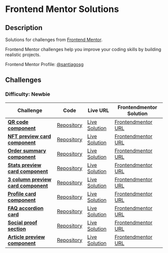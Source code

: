 # Frontend Mentor Solutions

## Description

Solutions for challenges from [Frontend Mentor](https://www.frontendmentor.io).

Frontend Mentor challenges help you improve your coding skills by building realistic projects.

Frontend Mentor Profile: [@santiagosg](https://www.frontendmentor.io/profile/santiagosg)

## Challenges

### Difficulty: Newbie

| Challenge | Code | Live URL | Frontendmentor Solution  |
|---|---|---|---|
| **[QR code component](https://www.frontendmentor.io/challenges/qr-code-component-iux_sIO_H)** | [Repository](https://github.com/santiagosg/Frontend-mentor-solutions-newbie/tree/main/qr-code-component) | [Live Solution](https://santiagosg.github.io/Frontend-mentor-solutions-newbie/qr-code-component/) | [Frontendmentor URL](https://www.frontendmentor.io/solutions/qr-code-component-htmlcsssass-XWPvx7pS_) |
| **[NFT preview card component](https://www.frontendmentor.io/challenges/nft-preview-card-component-SbdUL_w0U)** | [Repository](https://github.com/santiagosg/Frontend-mentor-solutions-newbie/tree/main/nft-preview-card-component) | [Live Solution](https://santiagosg.github.io/Frontend-mentor-solutions-newbie/nft-preview-card-component/) | [Frontendmentor URL](https://www.frontendmentor.io/solutions/nft-preview-card-component-ELww-WGKR) |
| **[Order summary component](https://www.frontendmentor.io/challenges/order-summary-component-QlPmajDUj)** | [Repository](https://github.com/santiagosg/Frontend-mentor-solutions-newbie/tree/main/order-summary-component) | [Live Solution](https://santiagosg.github.io/Frontend-mentor-solutions-newbie/order-summary-component/) | [Frontendmentor URL](https://www.frontendmentor.io/solutions/order-summary-component-with-scssbem-LReC3Kzke) |
| **[Stats preview card component](https://www.frontendmentor.io/challenges/stats-preview-card-component-8JqbgoU62)** | [Repository](https://github.com/santiagosg/Frontend-mentor-solutions-newbie/tree/main/stats-preview-card-component) | [Live Solution](https://santiagosg.github.io/Frontend-mentor-solutions-newbie/stats-preview-card-component/) | [Frontendmentor URL](https://www.frontendmentor.io/solutions/stats-preview-card-component-with-sass-and-bem-cUubG0vCB) |
| **[3 column preview card component](https://www.frontendmentor.io/challenges/3column-preview-card-component-pH92eAR2-)** | [Repository](https://github.com/santiagosg/Frontend-mentor-solutions-newbie/tree/main/3-column-preview-card-component) | [Live Solution](https://santiagosg.github.io/Frontend-mentor-solutions-newbie/3-column-preview-card-component/) | [Frontendmentor URL](https://www.frontendmentor.io/solutions/3column-preview-card-component-with-sass-and-bem-3mu95dUuC) |
| **[Profile card component](https://www.frontendmentor.io/challenges/profile-card-component-cfArpWshJ)** | [Repository](https://github.com/santiagosg/Frontend-mentor-solutions-newbie/tree/main/profile-card-component) | [Live Solution](https://santiagosg.github.io/Frontend-mentor-solutions-newbie/profile-card-component/) | [Frontendmentor URL](https://www.frontendmentor.io/solutions/profile-card-component-IBDoRDFp9) |
| **[FAQ accordion card](https://www.frontendmentor.io/challenges/faq-accordion-card-XlyjD0Oam)** | [Repository](https://github.com/santiagosg/Frontend-mentor-solutions-newbie/tree/main/faq-accordion-card) | [Live Solution](https://santiagosg.github.io/Frontend-mentor-solutions-newbie/faq-accordion-card/) | [Frontendmentor URL](https://www.frontendmentor.io/solutions/faq-accordion-card-using-sass-and-bem-EKK4wPyT-) |
| **[Social proof section](https://www.frontendmentor.io/challenges/social-proof-section-6e0qTv_bA)** | [Repository](https://github.com/santiagosg/Frontend-mentor-solutions-newbie/tree/main/social-proof-section) | [Live Solution](https://santiagosg.github.io/Frontend-mentor-solutions-newbie/social-proof-section/) | [Frontendmentor URL](https://www.frontendmentor.io/solutions/social-proof-section-using-scssbem-M76qECIY6) |
| **[Article preview component](https://www.frontendmentor.io/challenges/article-preview-component-dYBN_pYFT)** | [Repository](https://github.com/santiagosg/Frontend-mentor-solutions-newbie/tree/main/article-preview-component) | [Live Solution](https://santiagosg.github.io/Frontend-mentor-solutions-newbie/article-preview-component/) | [Frontendmentor URL](https://www.frontendmentor.io/solutions/article-preview-component-using-scss-uNjpJicQRT) |

<!-- | **[Name of challenge](#)** | [Repository](#) | [Live Solution](/#) | [Frontendmentor URL](#) | -->
